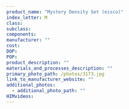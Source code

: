 ```yaml
---
product_name: "Mystery Density Set (eisco)"
index_letter: M
class: 
subclass: 
components:
manufacturer: ""
cost: 
DOP: 
POP: 
product_description: ""
materials_and_processes_description: ""
primary_photo_path: /photos/3173.jpg
link_to_manufacturer_website: ""
additional_photos:
  - additional_photo_path: ""
HIMvideos:
---
```

